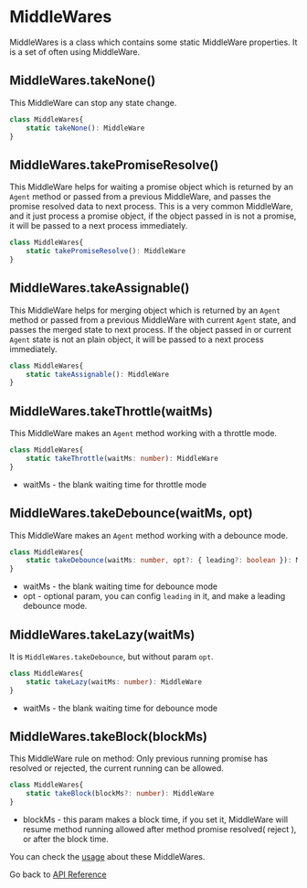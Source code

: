 # MiddleWares

MiddleWares is a class which contains some static MiddleWare properties. It is a set of often using MiddleWare.

## MiddleWares.takeNone()

This MiddleWare can stop any state change. 

```typescript
class MiddleWares{
    static takeNone(): MiddleWare
}
```

## MiddleWares.takePromiseResolve()

This MiddleWare helps for waiting a promise object which is returned by an `Agent` method or passed from a previous MiddleWare, and passes the promise resolved data to next process. This is a very common MiddleWare, and it just process a promise object, if the object passed in is not a promise, it will be passed to a next process immediately.

```typescript
class MiddleWares{
    static takePromiseResolve(): MiddleWare
}
```

## MiddleWares.takeAssignable()

This MiddleWare helps for merging object which is returned by an `Agent` method or passed from a previous MiddleWare with current `Agent` state, and passes the merged state to next process. If the object passed in or current `Agent` state is not an plain object, it will be passed to a next process immediately.

```typescript
class MiddleWares{
    static takeAssignable(): MiddleWare
}
```

## MiddleWares.takeThrottle(waitMs)

This MiddleWare makes an `Agent` method working with a throttle mode. 

```typescript
class MiddleWares{
    static takeThrottle(waitMs: number): MiddleWare
}
```

* waitMs - the blank waiting time for throttle mode
  
## MiddleWares.takeDebounce(waitMs, opt)

This MiddleWare makes an `Agent` method working with a debounce mode.

```typescript
class MiddleWares{
    static takeDebounce(waitMs: number, opt?: { leading?: boolean }): MiddleWare
}
```
* waitMs - the blank waiting time for debounce mode
* opt - optional param, you can config `leading` in it, and make a leading debounce mode.

## MiddleWares.takeLazy(waitMs)

It is `MiddleWares.takeDebounce`, but without param `opt`.
```typescript
class MiddleWares{
    static takeLazy(waitMs: number): MiddleWare
}
```
* waitMs - the blank waiting time for debounce mode

## MiddleWares.takeBlock(blockMs)

This MiddleWare rule on method: Only previous running promise has resolved or rejected, the current running can be allowed.
```typescript
class MiddleWares{
    static takeBlock(blockMs?: number): MiddleWare
}
```
* blockMs - this param makes a block time, if you set it, MiddleWare will resume method running allowed after method promise resolved( reject ), or  after the block time.  

You can check the [usage](https://github.com/filefoxper/agent-reducer/blob/master/test/en/api/middleWares.spec.ts) about these MiddleWares.

Go back to [API Reference](https://github.com/filefoxper/agent-reducer/blob/master/documents/en/api/index.md)